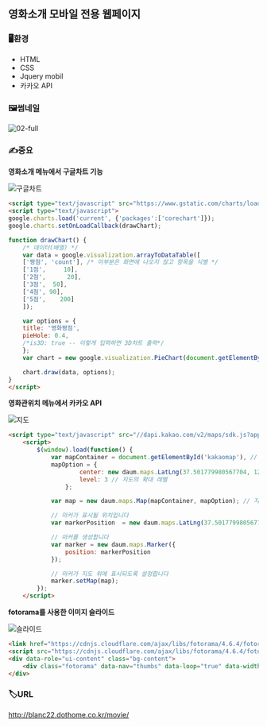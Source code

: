 ## 영화소개 모바일 전용 웹페이지

### 🖥환경
- HTML
- CSS
- Jquery mobil
- 카카오 API

### 🖼썸네일
![02-full](https://user-images.githubusercontent.com/83056872/128024702-65863a4e-2e00-4f9e-af5e-d6a5db0078c9.jpg)

### ✍중요
**영화소개 메뉴에서 구글차트 기능**

![구글차트](https://user-images.githubusercontent.com/83056872/128025982-76dc8aad-1536-423c-a3f2-e49c61be97cb.JPG)
```html
<script type="text/javascript" src="https://www.gstatic.com/charts/loader.js"></script>
<script type="text/javascript">
google.charts.load('current', {'packages':['corechart']});
google.charts.setOnLoadCallback(drawChart);

function drawChart() {
    /* 데이터(배열) */
    var data = google.visualization.arrayToDataTable([
    ['평점', 'count'], /* 이부분은 화면에 나오지 않고 항목을 식별 */
    ['1점',     10],
    ['2점',      20],
    ['3점',  50],
    ['4점', 90],
    ['5점',    200]
    ]);

    var options = {
    title: '영화평점',
    pieHole: 0.4,
    /*is3D: true -- 이렇게 입력하면 3D차트 출력*/
    };
    var chart = new google.visualization.PieChart(document.getElementById('piechart'));

    chart.draw(data, options);
}
</script>
```

**영화관위치 메뉴에서 카카오 API**

![지도](https://user-images.githubusercontent.com/83056872/128026197-eaa39243-1dae-45c7-9bdf-414c690a5269.JPG)
```html
<script type="text/javascript" src="//dapi.kakao.com/v2/maps/sdk.js?appkey=1b64a4ecf605e8f55bd0b3f1be7b9340"></script>
    <script> 
        $(window).load(function() {
            var mapContainer = document.getElementById('kakaomap'), // 지도를 표시할 div 
            mapOption = { 
                    center: new daum.maps.LatLng(37.501779980567704, 127.02630826928426), // 지도의 중심좌표
                    level: 3 // 지도의 확대 레벨
                };

            var map = new daum.maps.Map(mapContainer, mapOption); // 지도를 생성합니다

            // 마커가 표시될 위치입니다 
            var markerPosition  = new daum.maps.LatLng(37.501779980567704, 127.02630826928426); 

            // 마커를 생성합니다
            var marker = new daum.maps.Marker({
                position: markerPosition
            });

            // 마커가 지도 위에 표시되도록 설정합니다
            marker.setMap(map);
        });
    </script>
```

**fotorama를 사용한 이미지 슬라이드**

![슬라이드](https://user-images.githubusercontent.com/83056872/128027341-4a2b0eca-8fd0-4b48-9fd7-3e6aa2b91cf0.JPG)
```html
<link href="https://cdnjs.cloudflare.com/ajax/libs/fotorama/4.6.4/fotorama.css" rel="stylesheet">
<script src="https://cdnjs.cloudflare.com/ajax/libs/fotorama/4.6.4/fotorama.js"></script>
<div data-role="ui-content" class="bg-content">
    <div class="fotorama" data-nav="thumbs" data-loop="true" data-width="100%" data-autoplay="true"></div>
</div>
```

### 🏷URL
http://blanc22.dothome.co.kr/movie/
